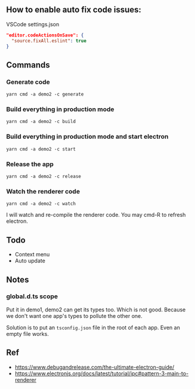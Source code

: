 ## How to enable auto fix code issues:

VSCode settings.json

```json
"editor.codeActionsOnSave": {
  "source.fixAll.eslint": true
}
```


## Commands

### Generate code

```
yarn cmd -a demo2 -c generate
```

### Build everything in production mode

```
yarn cmd -a demo2 -c build
```

### Build everything in production mode and start electron

```
yarn cmd -a demo2 -c start
```

### Release the app

```
yarn cmd -a demo2 -c release
```

### Watch the renderer code

```
yarn cmd -a demo2 -c watch
```

I will watch and re-compile the renderer code.
You may cmd-R to refresh electron.


## Todo

- Context menu
- Auto update


## Notes

### global.d.ts scope

Put it in demo1, demo2 can get its types too. Which is not good. Because we don't want one app's types to pollute the other one.

Solution is to put an `tsconfig.json` file in the root of each app. Even an empty file works.


## Ref

- https://www.debugandrelease.com/the-ultimate-electron-guide/
- https://www.electronjs.org/docs/latest/tutorial/ipc#pattern-3-main-to-renderer
